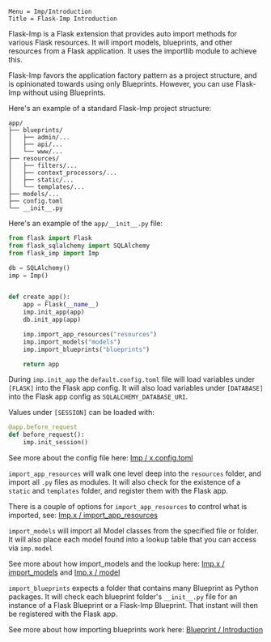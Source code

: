 ```
Menu = Imp/Introduction
Title = Flask-Imp Introduction
```

Flask-Imp is a Flask extension that provides auto import methods for various Flask resources. It will import models,
blueprints, and other resources from a Flask application. It uses the importlib module to achieve this.

Flask-Imp favors the application factory pattern as a project structure, and is opinionated towards using only
Blueprints. However, you can use Flask-Imp without using Blueprints.

Here's an example of a standard Flask-Imp project structure:

```text
app/
├── blueprints/
│   ├── admin/...
│   ├── api/...
│   └── www/...
├── resources/
│   ├── filters/...
│   ├── context_processors/...
│   ├── static/...
│   └── templates/...
├── models/...
├── config.toml
└── __init__.py
```

Here's an example of the `app/__init__.py` file:

```python
from flask import Flask
from flask_sqlalchemy import SQLAlchemy
from flask_imp import Imp

db = SQLAlchemy()
imp = Imp()


def create_app():
    app = Flask(__name__)
    imp.init_app(app)
    db.init_app(app)

    imp.import_app_resources("resources")
    imp.import_models("models")
    imp.import_blueprints("blueprints")

    return app
```

During `imp.init_app` the `default.config.toml` file will load variables under `[FLASK]` into the Flask app config.
It will also load variables under `[DATABASE]` into the Flask app config as `SQLALCHEMY_DATABASE_URI`.

Values under `[SESSION]` can be loaded with:

```python
@app.before_request
def before_request():
    imp.init_session()
```

See more about the config file here: [Imp / x.config.toml](imp-x-config-toml.html)

`import_app_resources` will walk one level deep into the `resources` folder, and import all `.py` files as modules. It will
also check for the existence of a `static` and `templates` folder, and register them with the Flask app.

There is a couple of options for `import_app_resources` to control what
is imported, see: [Imp.x / import_app_resources](imp_x-import_app_resources.html)

`import_models` will import all Model classes from the specified file or folder. It will also place each model found
into a lookup table that you can access via `imp.model`

See more about how import_models and the lookup
here: [Imp.x / import_models](imp_x-import_models.html) and [Imp.x / model](imp_x-model.html)

`import_blueprints` expects a folder that contains many Blueprint as Python packages.
It will check each blueprint folder's `__init__.py` file for an instance of a Flask Blueprint or a
Flask-Imp Blueprint. That instant will then be registered with the Flask app.

See more about how importing blueprints work here: [Blueprint / Introduction](blueprint-introduction.html)

